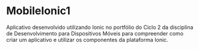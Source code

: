 # MobileIonic1
Aplicativo desenvolvido utilizando Ionic no portfólio do Ciclo 2 da disciplina de Desenvolvimento para Dispositivos Móveis para compreender como criar um aplicativo e utilizar os componentes da plataforma Ionic.
